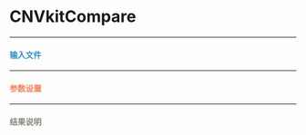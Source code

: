 # CNVkitCompare



***
#### **<i class="fa fa-dot-circle-o" aria-hidden="true" style="color:#3090C7"></i><span style="color:#3090C7"> 输入文件**


***
#### **<i class="fa fa-cog" aria-hidden="true" style="color:#F88158"></i> <span style="color:#F88158">参数设置**



***
#### **<i class="fa fa-file-text" aria-hidden="true" style="color:#848b79"></i><span style="color:#848b79"> 结果说明**

